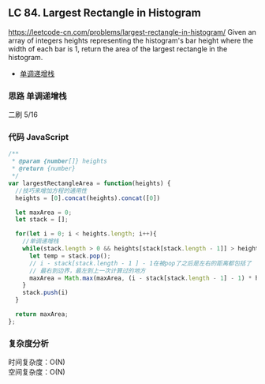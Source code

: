 ## LC 84. Largest Rectangle in Histogram

https://leetcode-cn.com/problems/largest-rectangle-in-histogram/
Given an array of integers heights representing the histogram's bar height where the width of each bar is 1, return the area of the largest rectangle in the histogram.

- [单调递增栈](#思路-单调递增栈)

### 思路 单调递增栈

二刷 5/16

### 代码 JavaScript

```JavaScript
/**
 * @param {number[]} heights
 * @return {number}
 */
var largestRectangleArea = function(heights) {
  //技巧来增加方程的通用性
  heights = [0].concat(heights).concat([0])

  let maxArea = 0;
  let stack = [];

  for(let i = 0; i < heights.length; i++){
    //单调递增栈
    while(stack.length > 0 && heights[stack[stack.length - 1]] > heights[i]){
      let temp = stack.pop();
      // i - stack[stack.length - 1 ] - 1在被pop了之后是左右的距离都包括了
      // 最右到边界，最左到上一次计算过的地方
      maxArea = Math.max(maxArea, (i - stack[stack.length - 1] - 1) * heights[temp])
    }
    stack.push(i)
  }

  return maxArea;
};

```

### 复杂度分析

时间复杂度：O(N) </br>
空间复杂度：O(N)
